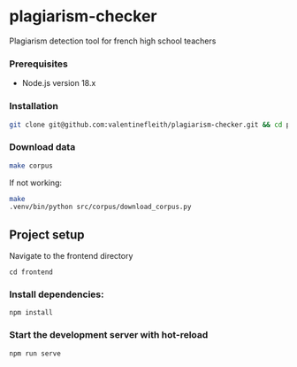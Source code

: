# plagiarism-checker
Plagiarism detection tool for french high school teachers

### Prerequisites
- Node.js version 18.x 
### Installation

```sh
git clone git@github.com:valentinefleith/plagiarism-checker.git && cd plagiarism-checker
```

### Download data

```sh
make corpus
```
If not working:
```sh
make
.venv/bin/python src/corpus/download_corpus.py
```

## Project setup
Navigate to the frontend directory
```
cd frontend
```

### Install dependencies:
```
npm install
```

### Start the development server with hot-reload
```
npm run serve
```
